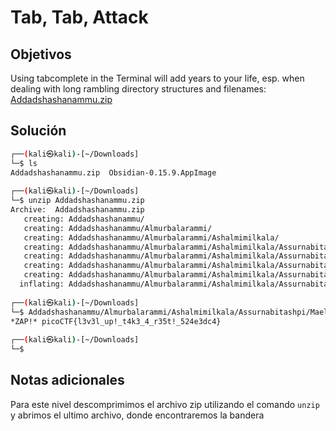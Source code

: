 # Tab, Tab, Attack

## Objetivos
Using tabcomplete in the Terminal will add years to your life, esp. when dealing with long rambling directory structures and filenames: [Addadshashanammu.zip](https://mercury.picoctf.net/static/659efd595171e4c40378be6a2e9b7298/Addadshashanammu.zip)


## Solución 
```bash
┌──(kali㉿kali)-[~/Downloads]
└─$ ls
Addadshashanammu.zip  Obsidian-0.15.9.AppImage
                                                                                                                                 
┌──(kali㉿kali)-[~/Downloads]
└─$ unzip Addadshashanammu.zip 
Archive:  Addadshashanammu.zip
   creating: Addadshashanammu/
   creating: Addadshashanammu/Almurbalarammi/
   creating: Addadshashanammu/Almurbalarammi/Ashalmimilkala/
   creating: Addadshashanammu/Almurbalarammi/Ashalmimilkala/Assurnabitashpi/
   creating: Addadshashanammu/Almurbalarammi/Ashalmimilkala/Assurnabitashpi/Maelkashishi/
   creating: Addadshashanammu/Almurbalarammi/Ashalmimilkala/Assurnabitashpi/Maelkashishi/Onnissiralis/
   creating: Addadshashanammu/Almurbalarammi/Ashalmimilkala/Assurnabitashpi/Maelkashishi/Onnissiralis/Ularradallaku/
  inflating: Addadshashanammu/Almurbalarammi/Ashalmimilkala/Assurnabitashpi/Maelkashishi/Onnissiralis/Ularradallaku/fang-of-haynekhtnamet  
                                                                                                                                 
┌──(kali㉿kali)-[~/Downloads]
└─$ Addadshashanammu/Almurbalarammi/Ashalmimilkala/Assurnabitashpi/Maelkashishi/Onnissiralis/Ularradallaku/fang-of-haynekhtnamet
*ZAP!* picoCTF{l3v3l_up!_t4k3_4_r35t!_524e3dc4}
                                                                                                                                 
┌──(kali㉿kali)-[~/Downloads]
└─$ 


```

## Notas adicionales 
Para este nivel descomprimimos el archivo zip utilizando el comando `unzip` y abrimos el ultimo archivo,  donde encontraremos la bandera